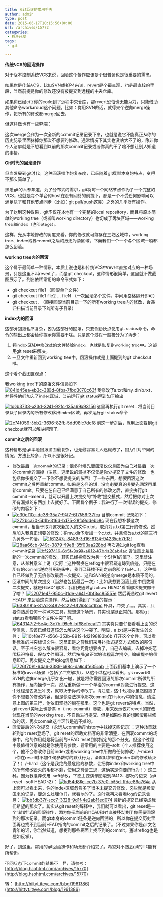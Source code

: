 ```yaml
---
title: Git回滚的常用手法
author: admin
type: post
date: 2015-06-17T10:15:56+00:00
url: /archives/15772
categories:
 - 程序开发
tags:
 - git

---
```

**传统VCS的回滚操作**

对于版本控制系统VCS来说，回滚这个操作应该是个很普通也是很重要的需求。

如果你是传统VCS，比如SVN或者P4来说，revert是个最直观，也是最直接的手段，当然前提是你的修改还没有被提交到远程的中央仓库。

如果你已经ci了你的code到了远程中央仓库，那revert恐怕也无能为力，只能借助其他命令workaroud这个问题，比如：你用SVN的话，就得来个逆向merge操作，把所有的修改都merge回去。

但这样做也有一些弊端：

这次merge会作为一次全新的commit记录记录下来，也就是说它不能真正从你的历史记录里面抹掉你那次不想要的修改。通常情况下其实也没啥大不了的，除非你个人洁癖就是不想看到以前的那次commit记录或者你真的干了啥不想让别人知道的事情。

**Git时代的回滚操作**

但当发展到git时代，这种回滚操作的复杂度，已经随着git模型本身的特点，变得不那么简单了。

熟悉git的人都知道，为了分布式的需求，git将每一个网络节点作为了一个完整的VCS，也就是每个单台的host在没有网络的前提下，都是一个不受任何影响可以满足除了和其他节点同步（比如：git pull/push这类）之外的几乎所有操作。

为了达到这种效果，git不仅在本地有一个完整的local repository，而且将原本简单的working tree（或者叫working directory）也切成了两块区域——working tree和index（也叫stage）。

这样，光从本地修改的角度来看，你的修改就可能存在三块区域中，working tree、index或者commit之后的历史对象区域。下面我们一个一个各个区域一般都怎么回滚。

**working tree内的回滚**

这个属于最简单一种情形，本质上说也是和传统VCS中revert直接对应的一种场景，只是这里不叫revert了，而是git checkout，这种情形很简单，这里就不做截图展示了。列出依稀常用的命令形式如下：

 * git checkout file1 （回滚单个文件）
 * git checkout file1 file2 … fileN （一次回滚多个文件，中间用空格隔开即可）
 * git checkout . （直接回滚当前目录一下的所有working tree内的修改，会递归扫描当前目录下的所有子目录）

**index内的回滚**

这部分回滚也不复杂，因为这部分的回滚，只要你勤快点使用git status命令，命令的输出上都会给你提示你需要干啥。只是这个过程一般被分为了两步：

 1. 将index区域中修改过的文件移除index，也就是恢复到working tree中。这部用git reset来解决。
 2. 一旦文件重新回到working tree中，回滚操作就是上面提到的git checkout喽。

这个看个截图直观点：

我working tree下的原始文件信息如下
[![841d45ea-eb3c-380d-8fba-7fbd3070c63f](http://blog.haohtml.com/wp-content/uploads/2015/06/841d45ea-eb3c-380d-8fba-7fbd3070c63f.png)][1]
我修改了a.txt和my_dir/b.txt，并将将他们加入了index区域，当前运行git status得到如下输出

[![1d0b3733-a23d-3241-92fc-135a69b93156](http://blog.haohtml.com/wp-content/uploads/2015/06/1d0b3733-a23d-3241-92fc-135a69b93156.png)][2]
这里再执行git reset . 将当前目录及子目录内的所有修改移出index区域，再次运行git status命令

[![2c74f059-8bb2-3696-82fb-5dd98fc7dcf8](http://blog.haohtml.com/wp-content/uploads/2015/06/2c74f059-8bb2-3696-82fb-5dd98fc7dcf8.png)][3]
到这一步之后，就用上面提到git checkout就可以解决问题了。

**commit之后的回滚**

这种情形是git本地回滚里面最复杂，也是最容易让人迷糊的了，因为针对不同的情况，方法比较多，所以不是很好记。

 * 修改最后一次commit的记录：很多时候先要回滚仅仅是因为自己对最后一次的commit的漏掉（注意，这里说的漏掉不仅仅是你少提交了文件的修改，也包括你多提交了一下你不想要提交的东西）了一些东西，想要回滚这次commit之后再重新commit。如果是这样的话，没有必要真的非要先回滚再重新commit。只要在在自己已经满意了自己所有的修改之后，直接执行git commit –amend，就可以开启上次提交的“补救”提交模式，然后把你对上次所有漏掉的东西加上去就好了。下面看个例子：我进行了一次错误的提交，修改的内容如下：
 * [![e30cf10c-dc38-35a7-94f7-6f7556f37fca](http://blog.haohtml.com/wp-content/uploads/2015/06/e30cf10c-dc38-35a7-94f7-6f7556f37fca.png)][4]
 目前commit 记录如下：
 [![272bca50-5b1b-316d-bd75-28fb9ddebb8c](http://blog.haohtml.com/wp-content/uploads/2015/06/272bca50-5b1b-316d-bd75-28fb9ddebb8c.png)][5]
 现在我想补救这次commit，相当于取消这次新加入的文件b.txt、取消对a.txt第三行的修改，然后加入我真正想要的修改：在my_dir下增加一个c.txt，并且修改a.txt的第三行为另外一句话。
 [![1f61247a-8489-3d16-8134-94235cb7b18f](http://blog.haohtml.com/wp-content/uploads/2015/06/1f61247a-8489-3d16-8134-94235cb7b18f.png)][6][![28aa66cb-949c-3879-99e8-35f03aa228bd](http://blog.haohtml.com/wp-content/uploads/2015/06/28aa66cb-949c-3879-99e8-35f03aa228bd.png)][7] 再次通过git log查看commit记录
 [![bf297416-6b5f-3a98-a812-b7b4a26ab4ac](http://blog.haohtml.com/wp-content/uploads/2015/06/bf297416-6b5f-3a98-a812-b7b4a26ab4ac.png)][8] 请注意比较最新的一次commit的修改，其实已经被修改为另一个SHA1的值了。这里请注意，从某种意义上说（实际上这种替换在reflog中很容易追踪到痕迹，只是在所有的commit逆向引用链条中，我们已经找不到之前的那个fad4…），这种操作已经做到了无痕修改最后一次提交。这和SVN的逆向merge是本质不同的。
 * 回滚中间的某次提交（当然也包括最后一次）：比如我想要回滚上图中倒数第二次提交，就是HEAD^那次，我们先通过git show HEAD^看看那次提交都干了啥？
 [![22071e47-950c-31de-a641-0bf3cc85557e](http://blog.haohtml.com/wp-content/uploads/2015/06/22071e47-950c-31de-a641-0bf3cc85557e.png)][9] 然后再通过git revert HEAD^ 来回滚这次操作，然后我们得到了下面的提示：
 [![63801815-817d-3482-8c22-0f268ccc1bbc](http://blog.haohtml.com/wp-content/uploads/2015/06/63801815-817d-3482-8c22-0f268ccc1bbc.png)][10] 杯具，冲突了。。。其实，只要你熟悉任何一种VCS工具，想想这个场景，其实也是挺正常的。那就git status看看哪些个文件冲突了吧。
 [![643147f2-5e4c-3c7b-98e5-bf98efecaf71](http://blog.haohtml.com/wp-content/uploads/2015/06/643147f2-5e4c-3c7b-98e5-bf98efecaf71.png)][11] 其实你只要仔细看看上面的说明信息，应该已经知道该怎么解决这个冲突了。明显，a.txt是冲突发生的文件：
 [![10bf8e77-d566-353b-8919-1d2198183b6b](http://blog.haohtml.com/wp-content/uploads/2015/06/10bf8e77-d566-353b-8919-1d2198183b6b.png)][12] 打开这个文件，可以看到标准的冲突标识文件。这里正是之前我们采用补救式提交方式修改的那句话。至于冲突怎么解决很容易，看你究竟想要啥了，自己去编辑，去掉冲突范围标识符号，保存文件即可。然后按照git正常的流程再次提交，编辑提交的信息即可。再次提交之后的log信息如下：
 [![726f7091-64a6-3389-b98c-da6c4fe35aab](http://blog.haohtml.com/wp-content/uploads/2015/06/726f7091-64a6-3389-b98c-da6c4fe35aab.png)][13] 上面我们基本上演示了一个标准的revert场景（包括了冲突解决），从这个过程可以看出，git revert和SVN的逆向merge几乎如出一辙，就是将你需要回滚的那次commit所做的所有操作，反向操作一次，然后重新做一一个单独的commit对象进行提交。这个过程是否发生冲突，就取决于你的修改了。请注意，这个过程你虽然回滚了你不想要的修改内容，但是你没法抹掉那次commit在history中的信息，请注意上图的第三行，他依旧坚挺的躺在那里。这个也是git revert的特点。当然，git revert实际上也提供-n（–no-commit）参数，用来表示仅将revert的修改体现在当前的working tree，不自动进行提交。但是如果你真的想回滚那些修改的话，再次commit这个环节是逃不掉的。
 * 回滚最后的N次提交（永远从commit的history中抹掉这些记录）：这种场景就轮到git reset登场了。git reset的帮助文档写的非常清楚，在回滚commit的场景中，他的作用就是将当前的HEAD reset到你指定的那个分支。但这个过程中最值得注意的就是你使用的参数，最常用的主要是–soft（个人推荐使用这个，他不会修改你目前index或者working tree中所做的任何修改）/–mixed（你在reset时不加任何参数时的默认行为，会默默把你在index中的修改给灭了！）/–hard（这个是我绝的最危险的参数，会把你index和working tree中的所有修改毁灭的毛都不剩，使用之前请三思，这确实是你要的行为！）这三种。因为我推荐使用–soft参数，下面主要演示回滚到3f412…那次的记录（git reset –soft HEAD~2）：
 [![bd54d86e-ce7b-37e0-b65d-ffdae86a764a](http://blog.haohtml.com/wp-content/uploads/2015/06/bd54d86e-ce7b-37e0-b65d-ffdae86a764a.png)][14] 从上面可以看出来，你的index区域忽然多了很多未提交的修改，这些就是回滚回来的记录，要怎么处理他们，就看你的了。这时我再来看看log的记录信息：
 [![bb3db37f-ecc7-3328-9d1f-4e2ab15ed074](http://blog.haohtml.com/wp-content/uploads/2015/06/bb3db37f-ecc7-3328-9d1f-4e2ab15ed074.png)][15] 最新的提交已经变成我们希望的那次了。其实从git reset的解释中，我们就可以看出，git reset是一个“斩断”式的回滚操作，因为你把当前的HEAD指针直接移动到了你需要回滚到的那次记录。而git本身的commit链条是逆向回溯的，所以你在提交历史里面再也找不到当前HEAD指向的commit之后的记录了。（不过如果你是git文艺青年的话，你当然知道，想找到那些表面上找不到的commit，通过reflog也是易如反掌）。

好了，到这里，常用的git回滚操作和场景都介绍完了。希望对不熟悉git的TX能有所帮助。

不同状态下commit的结果不一样，请参考： [http://blog.haohtml.com/archives/15770](http://blog.haohtml.com/archives/15770)

转： [http://hittyt.iteye.com/blog/1961386](http://hittyt.iteye.com/blog/1961386)

 [1]: http://blog.haohtml.com/wp-content/uploads/2015/06/841d45ea-eb3c-380d-8fba-7fbd3070c63f.png
 [2]: http://blog.haohtml.com/wp-content/uploads/2015/06/1d0b3733-a23d-3241-92fc-135a69b93156.png
 [3]: http://blog.haohtml.com/wp-content/uploads/2015/06/2c74f059-8bb2-3696-82fb-5dd98fc7dcf8.png
 [4]: http://blog.haohtml.com/wp-content/uploads/2015/06/e30cf10c-dc38-35a7-94f7-6f7556f37fca.png
 [5]: http://blog.haohtml.com/wp-content/uploads/2015/06/272bca50-5b1b-316d-bd75-28fb9ddebb8c.png
 [6]: http://blog.haohtml.com/wp-content/uploads/2015/06/1f61247a-8489-3d16-8134-94235cb7b18f.png
 [7]: http://blog.haohtml.com/wp-content/uploads/2015/06/28aa66cb-949c-3879-99e8-35f03aa228bd.png
 [8]: http://blog.haohtml.com/wp-content/uploads/2015/06/bf297416-6b5f-3a98-a812-b7b4a26ab4ac.png
 [9]: http://blog.haohtml.com/wp-content/uploads/2015/06/22071e47-950c-31de-a641-0bf3cc85557e.png
 [10]: http://blog.haohtml.com/wp-content/uploads/2015/06/63801815-817d-3482-8c22-0f268ccc1bbc.png
 [11]: http://blog.haohtml.com/wp-content/uploads/2015/06/643147f2-5e4c-3c7b-98e5-bf98efecaf71.png
 [12]: http://blog.haohtml.com/wp-content/uploads/2015/06/10bf8e77-d566-353b-8919-1d2198183b6b.png
 [13]: http://blog.haohtml.com/wp-content/uploads/2015/06/726f7091-64a6-3389-b98c-da6c4fe35aab.png
 [14]: http://blog.haohtml.com/wp-content/uploads/2015/06/bd54d86e-ce7b-37e0-b65d-ffdae86a764a.png
 [15]: http://blog.haohtml.com/wp-content/uploads/2015/06/bb3db37f-ecc7-3328-9d1f-4e2ab15ed074.png
